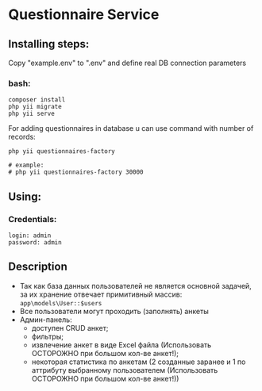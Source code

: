 # Questionnaire Service

## Installing steps:
Copy "example.env" to ".env" and define real DB connection parameters
### bash:
```
composer install
php yii migrate
php yii serve
```

For adding questionnaires in database u can use command with number of records:
```
php yii questionnaires-factory  

# example:
# php yii questionnaires-factory 30000
```

## Using:
### Credentials:
```
login: admin
password: admin
```
## Description
* Так как база данных пользователей не является основной задачей, за их хранение отвечает примитивный массив: ```app\models\User::$users```
* Все пользователи могут проходить (заполнять) анкеты
* Админ-панель:
  * доступен CRUD анкет;
  * фильтры;
  * извлечение анкет в виде Excel файла (Использовать ОСТОРОЖНО при большом кол-ве анкет!);
  * некоторая статистика по анкетам (2 созданные заранее и 1 по аттрибуту выбранному пользователем (Использовать ОСТОРОЖНО при большом кол-ве анкет!))



 
